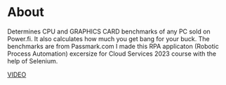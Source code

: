 # About
Determines CPU and GRAPHICS CARD benchmarks of any PC sold on Power.fi. It also calculates how much you get bang for your buck. The benchmarks are from Passmark.com
I made this RPA applicaton (Robotic Process Automation) excersize for Cloud Services 2023 course with the help of Selenium.

[VIDEO](https://www.youtube.com/watch?v=cWZehcU8rIA)
